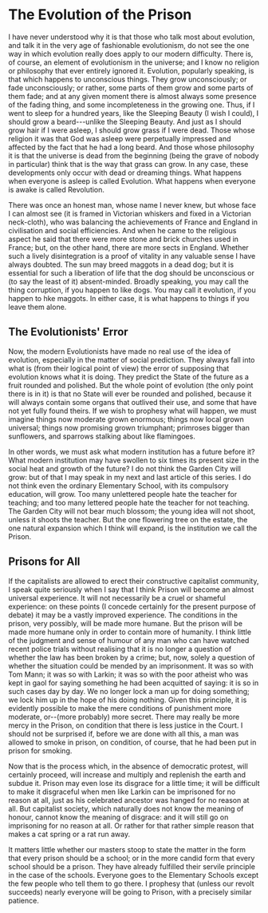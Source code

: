# The Evolution of the Prison

I have never understood why it is that those who talk most about evolution, and talk it in the very age of fashionable evolutionism, do not see the one way in which evolution really does apply to our modern difficulty. There is, of course, an element of evolutionism in the universe; and I know no religion or philosophy that ever entirely ignored it. Evolution, popularly speaking, is that which happens to unconscious things. They grow unconsciously; or fade unconsciously; or rather, some parts of them grow and some parts of them fade; and at any given moment there is almost always some presence of the fading thing, and some incompleteness in the growing one. Thus, if I went to sleep for a hundred years, like the Sleeping Beauty (I wish I could), I should grow a beard---unlike the Sleeping Beauty. And just as I should grow hair if I were asleep, I should grow grass if I were dead. Those whose religion it was that God was asleep were perpetually impressed and affected by the fact that he had a long beard. And those whose philosophy it is that the universe is dead from the beginning (being the grave of nobody in particular) think that is the way that grass can grow. In any case, these developments only occur with dead or dreaming things. What happens when everyone is asleep is called Evolution. What happens when everyone is awake is called Revolution.

There was once an honest man, whose name I never knew, but whose face I can almost see (it is framed in Victorian whiskers and fixed in a Victorian neck-cloth), who was balancing the achievements of France and England in civilisation and social efficiencies. And when he came to the religious aspect he said that there were more stone and brick churches used in France; but, on the other hand, there are more sects in England. Whether such a lively disintegration is a proof of vitality in any valuable sense I have always doubted. The sun may breed maggots in a dead dog; but it is essential for such a liberation of life that the dog should be unconscious or (to say the least of it) absent-minded. Broadly speaking, you may call the thing corruption, if you happen to like dogs. You may call it evolution, if you happen to hke maggots. In either case, it is what happens to things if you leave them alone.

## The Evolutionists' Error

Now, the modern Evolutionists have made no real use of the idea of evolution, especially in the matter of social prediction. They always fall into what is (from their logical point of view) the error of supposing that evolution knows what it is doing. They predict the State of the future as a fruit rounded and polished. But the whole point of evolution (the only point there is in it) is that no State will ever be rounded and polished, because it will always contain some organs that outlived their use, and some that have not yet fully found theirs. If we wish to prophesy what will happen, we must imagine things now moderate grown enormous; things now local grown universal; things now promising grown triumphant; primroses bigger than sunflowers, and sparrows stalking about like flamingoes.

In other words, we must ask what modern institution has a future before it? What modern institution may have swollen to six times its present size in the social heat and growth of the future? I do not think the Garden City will grow: but of that I may speak in my next and last article of this series. I do not think even the ordinary Elementary School, with its compulsory education, will grow. Too many unlettered people hate the teacher for teaching; and too many lettered people hate the teacher for not teaching. The Garden City will not bear much blossom; the young idea will not shoot, unless it shoots the teacher. But the one flowering tree on the estate, the one natural expansion which I think will expand, is the institution we call the Prison.

## Prisons for All

If the capitalists are allowed to erect their constructive capitalist community, I speak quite seriously when I say that I think Prison will become an almost universal experience. It will not necessarily be a cruel or shameful experience: on these points (I concede certainly for the present purpose of debate) it may be a vastly improved experience. The conditions in the prison, very possibly, will be made more humane. But the prison will be made more humane only in order to contain more of humanity. I think little of the judgment and sense of humour of any man who can have watched recent police trials without realising that it is no longer a question of whether the law has been broken by a crime; but, now, solely a question of whether the situation could be mended by an imprisonment. It was so with Tom Mann; it was so with Larkin; it was so with the poor atheist who was kept in gaol for saying something he had been acquitted of saying: it is so in such cases day by day. We no longer lock a man up for doing something; we lock him up in the hope of his doing nothing. Given this principle, it is evidently possible to make the mere conditions of punishment more moderate, or--(more probably) more secret. There may really be more mercy in the Prison, on condition that there is less justice in the Court. I should not be surprised if, before we are done with all this, a man was allowed to smoke in prison, on condition, of course, that he had been put in prison for smoking.

Now that is the process which, in the absence of democratic protest, will certainly proceed, will increase and multiply and replenish the earth and subdue it. Prison may even lose its disgrace for a little time; it will be difficult to make it disgraceful when men like Larkin can be imprisoned for no reason at all, just as his celebrated ancestor was hanged for no reason at all. But capitalist society, which naturally does not know the meaning of honour, cannot know the meaning of disgrace: and it will still go on imprisoning for no reason at all. Or rather for that rather simple reason that makes a cat spring or a rat run away.

It matters little whether our masters stoop to state the matter in the form that every prison should be a school; or in the more candid form that every school should be a prison. They have already fulfilled their servile principle in the case of the schools. Everyone goes to the Elementary Schools except the few people who tell them to go there. I prophesy that (unless our revolt succeeds) nearly everyone will be going to Prison, with a precisely similar patience.
